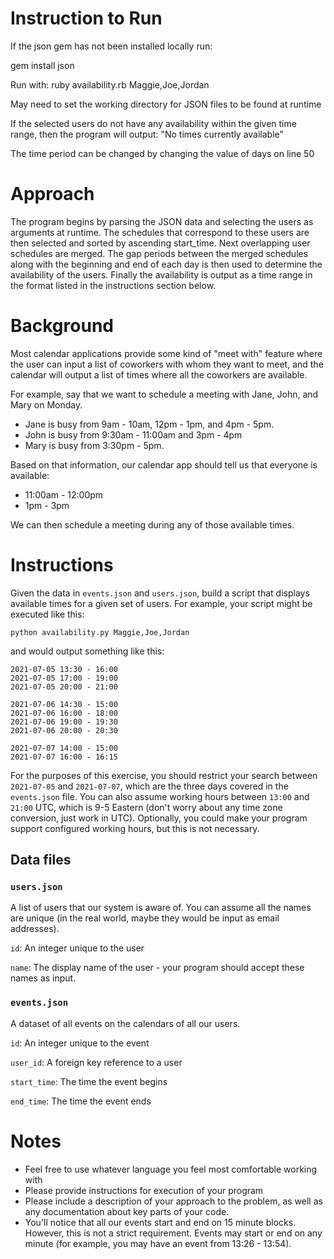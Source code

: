 # Instruction to Run
If the json gem has not been installed locally run:
    
gem install json

Run with: ruby availability.rb Maggie,Joe,Jordan

May need to set the working directory for JSON files to be found at runtime

If the selected users do not have any availability within the given time range,
then the program will output: "No times currently available"

The time period can be changed by changing the value of days on line 50

# Approach
The program begins by parsing the JSON data and selecting the users as arguments at runtime.
The schedules that correspond to these users are then selected and sorted by ascending start_time.
Next overlapping user schedules are merged. The gap periods between the merged schedules along with
the beginning and end of each day is then used to determine the availability of the users. Finally 
the availability is output as a time range in the format listed in the instructions section below.

# Background

Most calendar applications provide some kind of "meet with" feature where the user
can input a list of coworkers with whom they want to meet, and the calendar will
output a list of times where all the coworkers are available.

For example, say that we want to schedule a meeting with Jane, John, and Mary on Monday.

- Jane is busy from 9am - 10am, 12pm - 1pm, and 4pm - 5pm.
- John is busy from 9:30am - 11:00am and 3pm - 4pm
- Mary is busy from 3:30pm - 5pm.

Based on that information, our calendar app should tell us that everyone is available:
- 11:00am - 12:00pm
- 1pm - 3pm

We can then schedule a meeting during any of those available times.


# Instructions

Given the data in `events.json` and `users.json`, build a script that displays available times
for a given set of users. For example, your script might be executed like this:

```
python availability.py Maggie,Joe,Jordan
```

and would output something like this:

```
2021-07-05 13:30 - 16:00
2021-07-05 17:00 - 19:00
2021-07-05 20:00 - 21:00

2021-07-06 14:30 - 15:00
2021-07-06 16:00 - 18:00
2021-07-06 19:00 - 19:30
2021-07-06 20:00 - 20:30

2021-07-07 14:00 - 15:00
2021-07-07 16:00 - 16:15
```


For the purposes of this exercise, you should restrict your search between `2021-07-05` and `2021-07-07`,
which are the three days covered in the `events.json` file. You can also assume working hours between
`13:00` and `21:00` UTC, which is 9-5 Eastern (don't worry about any time zone conversion, just work in
UTC). Optionally, you could make your program support configured working hours, but this is not necessary.


## Data files

### `users.json`

A list of users that our system is aware of. You can assume all the names are unique (in the real world, maybe
they would be input as email addresses).

`id`: An integer unique to the user

`name`: The display name of the user - your program should accept these names as input.

### `events.json`

A dataset of all events on the calendars of all our users.

`id`: An integer unique to the event

`user_id`: A foreign key reference to a user

`start_time`: The time the event begins

`end_time`: The time the event ends


# Notes

- Feel free to use whatever language you feel most comfortable working with
- Please provide instructions for execution of your program
- Please include a description of your approach to the problem, as well as any documentation about
  key parts of your code.
- You'll notice that all our events start and end on 15 minute blocks. However, this is not a strict
  requirement. Events may start or end on any minute (for example, you may have an event from 13:26 - 13:54).
